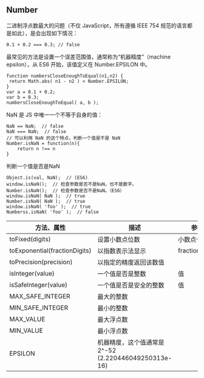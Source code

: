 ## Number  

二进制浮点数最大的问题（不仅 JavaScript，所有遵循 IEEE 754 规范的语言都是如此），是会出现如下情况：
```
0.1 + 0.2 === 0.3; // false
```
最常见的方法是设置一个误差范围值，通常称为“机器精度”（machine epsilon），从 ES6 开始，该值定义在 Number.EPSILON 中。
```
function numbersCloseEnoughToEqual(n1,n2) {
 return Math.abs( n1 - n2 ) < Number.EPSILON;
}
var a = 0.1 + 0.2;
var b = 0.3;
numbersCloseEnoughToEqual( a, b );
```

NaN 是 JS 中唯一一个不等于自身的值：
```
NaN == NaN;  // false
NaN === NaN;  // false
// 可以利用 NaN 的这个特点，判断一个值是不是 NaN
Number.isNaN = function(n){
    return n !== n
}
```

判断一个值是否是NaN
```
Object.is(val, NaN);  // (ES6)
window.isNaN();  // 检查参数是否不是NaN，也不是数字。
Number.isNaN();  // 检查参数是否不是NaN。（ES6）
window.isNaN( NaN );  // true
Number.isNaN( NaN );  // true
window.isNaN( 'foo' );  // true
Numberss.isNaN( 'foo' );  // false
```

| 方法、属性 | 描述 | 参数 | 返回值 |
| ---- | ---- | --- | ---- |
| toFixed(digits) | 设置小数点位数 | 小数点个数 | 字符串
| toExponential(fractionDigits) | 以指数表示法显示 | fractionDigits | 字符串 |
| toPrecision(precision) | 以指定的精度返回该数值 | | 字符串
| isInteger(value) | 一个值是否是整数 | 值 | boolean |
| isSafeInteger(value) | 一个值是否是安全的整数 | 值 | boolean |
| MAX_SAFE_INTEGER | 最大的整数 |
| MIN_SAFE_INTEGER | 最小的整数 |
| MAX_VALUE | 最大浮点数 | 
| MIN_VALUE | 最小浮点数 | 
| EPSILON | 机器精度，这个值通常是 2^-52 (2.220446049250313e-16) |